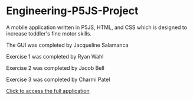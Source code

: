 # Engineering-P5JS-Project
A mobile application written in P5JS, HTML, and CSS which is designed to increase toddler's fine motor skills.

The GUI was completed by Jacqueline Salamanca

Exercise 1 was completed by Ryan Wahl

Exercise 2 was completed by Jacob Bell

Exercise 3 was completed by Charmi Patel


[Click to access the full application](https://roastedfrugalsystemsanalysis.jacquelinesalam.repl.co/)

